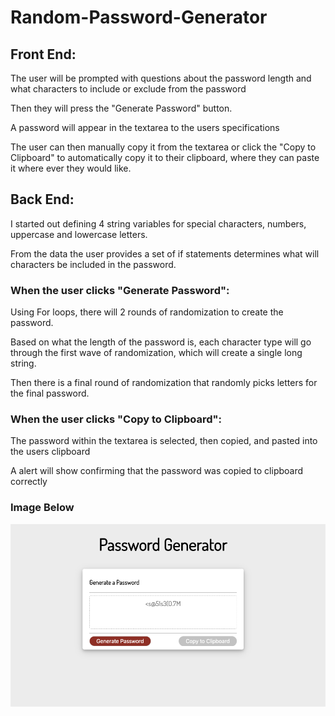 # Random-Password-Generator

## Front End:

The user will be prompted with questions about the password length and what characters to include or exclude from the password

Then they will press the "Generate Password" button.

A password will appear in the textarea to the users specifications

The user can then manually copy it from the textarea or click the "Copy to Clipboard" to automatically copy it to their clipboard, where they can paste it where ever they would like.

## Back End:

I started out defining 4 string variables for special characters, numbers, uppercase and lowercase letters.

From the data the user provides a set of if statements determines what will characters be included in the password.

### When the user clicks "Generate Password":

Using For loops, there will 2 rounds of randomization to create the password.

Based on what the length of the password is, each character type will go through the first wave of randomization, which will create a single long string.

Then there is a final round of randomization that randomly picks letters for the final password.

### When the user clicks "Copy to Clipboard":

The password within the textarea is selected, then copied, and pasted into the users clipboard

A alert will show confirming that the password was copied to clipboard correctly



### Image Below

![Password Generator](images/Password_Generator.png)

